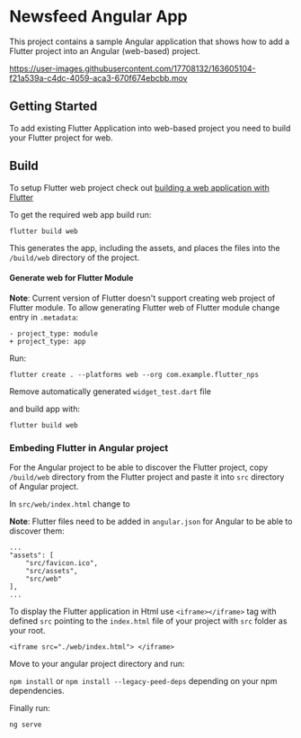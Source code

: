# Newsfeed Angular App

This project contains a sample Angular application that shows how to add a Flutter project into an Angular (web-based) project.

https://user-images.githubusercontent.com/17708132/163605104-f21a539a-c4dc-4059-aca3-670f674ebcbb.mov

## Getting Started

To add existing Flutter Application into web-based project you need to build your Flutter project for web.

## Build

To setup Flutter web project check out [building a web application with Flutter](https://docs.flutter.dev/get-started/web)

To get the required web app build run:

```
flutter build web
```

This generates the app, including the assets, and places the files into the `/build/web` directory of the project.

#### Generate web for Flutter Module

**Note**: Current version of Flutter doesn't support creating web project of Flutter module.
To allow generating Flutter web of Flutter module change entry in `.metadata`:

```
- project_type: module
+ project_type: app
```

Run:

```
flutter create . --platforms web --org com.example.flutter_nps
```

Remove automatically generated `widget_test.dart` file

and build app with:

```
flutter build web
```

### Embeding Flutter in Angular project

For the Angular project to be able to discover the Flutter project, copy `/build/web` directory from the Flutter project and paste it into `src` directory of Angular project.

In `src/web/index.html` change <base href="/"> to <base href="./">

**Note**: Flutter files need to be added in `angular.json` for Angular to be able to discover them:

```
...
"assets": [
    "src/favicon.ico",
    "src/assets",
    "src/web"
],
...
```

To display the Flutter application in Html use `<iframe></iframe>` tag with defined `src` pointing to the `index.html` file of your project with `src` folder as your root.

```
<iframe src="./web/index.html"> </iframe>
```

Move to your angular project directory and run:

`npm install` or `npm install --legacy-peed-deps` depending on your npm dependencies.

Finally run:

`ng serve`
